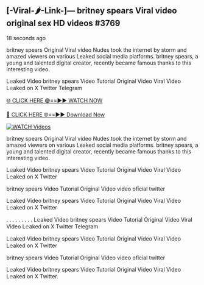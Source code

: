 ## [-Viral-🌶-Link-]— britney spears Viral video original sex HD videos #3769

18 seconds ago

britney spears Original Viral video Nudes took the internet by storm and amazed viewers on various Leaked social media platforms. britney spears, a young and talented digital creator, recently became famous thanks to this interesting video.

L𝚎aked Video britney spears Video Tutorial Original Video Viral Video L𝚎aked on X Twitter Telegram

[🌐 CLICK HERE 🟢==►► WATCH NOW](https://valovideo.net/valo-video/?bom)

[🔴 CLICK HERE 🌐==►► Download Now](https://valovideo.net/valo-video/?bom)

[![WATCH Videos](https://i.imgur.com/dJHk4Zq.gif)](https://valovideo.net/valo-video/?bom)

britney spears Original Viral video Nudes took the internet by storm and amazed viewers on various Leaked social media platforms. britney spears, a young and talented digital creator, recently became famous thanks to this interesting video.

L𝚎aked Video britney spears Video Tutorial Original Video Viral Video L𝚎aked on X Twitter

britney spears Video Tutorial Original Video video oficial twitter

L𝚎aked Video britney spears Video Tutorial Original Video Viral Video L𝚎aked on X Twitter

. . . . . . . . . L𝚎aked Video britney spears Video Tutorial Original Video Viral Video L𝚎aked on X Twitter Telegram

L𝚎aked Video britney spears Video Tutorial Original Video Viral Video L𝚎aked on X Twitter

britney spears Video Tutorial Original Video video oficial twitter

L𝚎aked Video britney spears Video Tutorial Original Video Viral Video L𝚎aked on X Twitter.